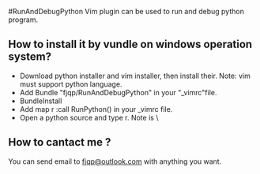 #RunAndDebugPython
Vim plugin can be used to run and debug python program.

## How to install it by vundle on windows operation system?
* Download python installer and vim installer, then install their. Note: vim must support python language.
* Add Bundle "fjqp/RunAndDebugPython" in your "_vimrc"file.
* BundleInstall
* Add map <leader>r :call RunPython()<CR> in your _vimrc file.
* Open a python source and type <leader>r. Note <leader> is \

## How to cantact me ?
You can send email to fjqp@outlook.com with anything you want.
